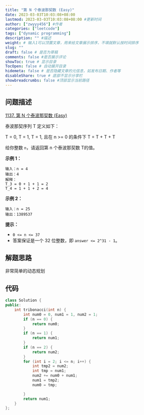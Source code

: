 ```yaml
---
title: "第 N 个泰波那契数 (Easy)"
date: 2023-03-03T10:03:08+08:00
lastmod: 2023-03-03T10:03:08+08:00 #更新时间
author: ["zwyyy456"] #作者
categories: ["leetcode"]
tags: ["dynamic programming"]
description: "" #描述
weight: # 输入1可以顶置文章，用来给文章展示排序，不填就默认按时间排序
slug: ""
draft: false # 是否为草稿
comments: false #是否展示评论
showToc: true # 显示目录
TocOpen: false # 自动展开目录
hidemeta: false # 是否隐藏文章的元信息，如发布日期、作者等
disableShare: true # 底部不显示分享栏
showbreadcrumbs: false #顶部显示当前路径
---
```

## 问题描述
[1137. 第 N 个泰波那契数 (Easy)](https://leetcode.cn/problems/n-th-tribonacci-number/)

泰波那契序列 T 定义如下：

T = 0, T = 1, T = 1, 且在 n >= 0 的条件下 T = T \+ T \+ T

给你整数 `n`，请返回第 n 个泰波那契数 T的值。

**示例 1：**

```
输入：n = 4
输出：4
解释：
T_3 = 0 + 1 + 1 = 2
T_4 = 1 + 1 + 2 = 4

```

**示例 2：**

```
输入：n = 25
输出：1389537

```

**提示：**

- `0 <= n <= 37`
- 答案保证是一个 32 位整数，即 `answer <= 2^31 - 1`。

## 解题思路
非常简单的动态规划

## 代码
```cpp
class Solution {
public:
    int tribonacci(int n) {
        int num0 = 0, num1 = 1, num2 = 1;
        if (n == 0) {
            return num0;
        }
        if (n == 1) {
            return num1;
        }
        if (n == 2) {
            return num2;
        }
        for (int i = 2; i <= n; i++) {
            int tmp2 = num2;
            int tmp = num1;
            num2 += num0 + num1;
            num1 = tmp2;
            num0 = tmp;

        }
        return num1;
    }
};
```